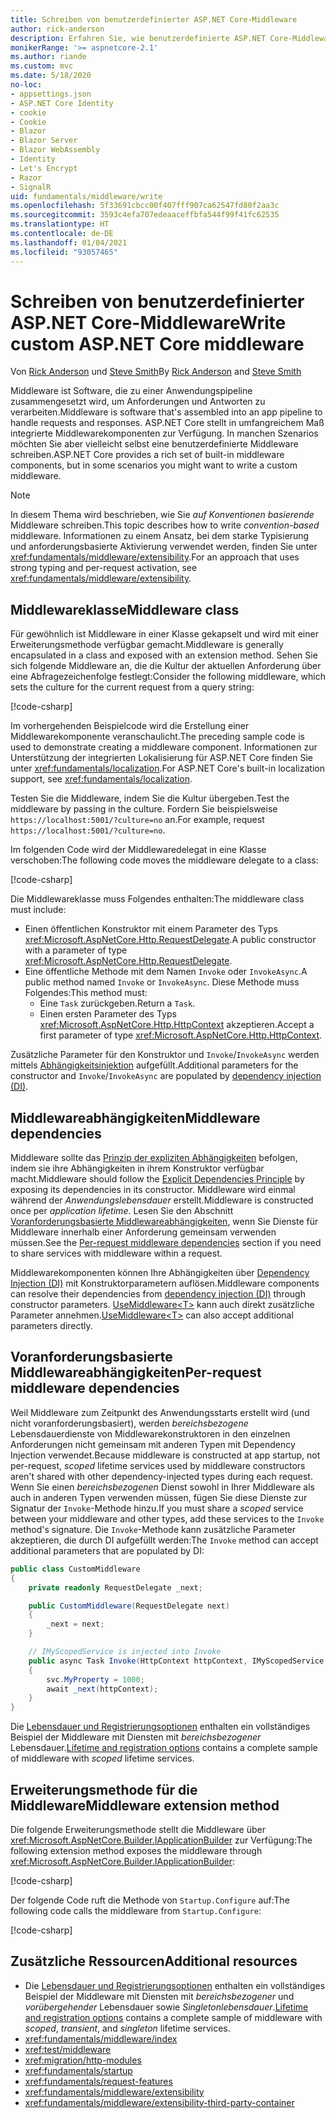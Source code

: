 ```yaml
---
title: Schreiben von benutzerdefinierter ASP.NET Core-Middleware
author: rick-anderson
description: Erfahren Sie, wie benutzerdefinierte ASP.NET Core-Middleware geschrieben wird.
monikerRange: '>= aspnetcore-2.1'
ms.author: riande
ms.custom: mvc
ms.date: 5/18/2020
no-loc:
- appsettings.json
- ASP.NET Core Identity
- cookie
- Cookie
- Blazor
- Blazor Server
- Blazor WebAssembly
- Identity
- Let's Encrypt
- Razor
- SignalR
uid: fundamentals/middleware/write
ms.openlocfilehash: 5f33691cbcc00f407fff907ca62547fd80f2aa3c
ms.sourcegitcommit: 3593c4efa707edeaaceffbfa544f99f41fc62535
ms.translationtype: HT
ms.contentlocale: de-DE
ms.lasthandoff: 01/04/2021
ms.locfileid: "93057465"
---
```

# <a name="write-custom-aspnet-core-middleware"></a><span data-ttu-id="64284-103">Schreiben von benutzerdefinierter ASP.NET Core-Middleware</span><span class="sxs-lookup"><span data-stu-id="64284-103">Write custom ASP.NET Core middleware</span></span>

<span data-ttu-id="64284-104">Von [Rick Anderson](https://twitter.com/RickAndMSFT) und [Steve Smith](https://ardalis.com/)</span><span class="sxs-lookup"><span data-stu-id="64284-104">By [Rick Anderson](https://twitter.com/RickAndMSFT) and [Steve Smith](https://ardalis.com/)</span></span>

<span data-ttu-id="64284-105">Middleware ist Software, die zu einer Anwendungspipeline zusammengesetzt wird, um Anforderungen und Antworten zu verarbeiten.</span><span class="sxs-lookup"><span data-stu-id="64284-105">Middleware is software that's assembled into an app pipeline to handle requests and responses.</span></span> <span data-ttu-id="64284-106">ASP.NET Core stellt in umfangreichem Maß integrierte Middlewarekomponenten zur Verfügung. In manchen Szenarios möchten Sie aber vielleicht selbst eine benutzerdefinierte Middleware schreiben.</span><span class="sxs-lookup"><span data-stu-id="64284-106">ASP.NET Core provides a rich set of built-in middleware components, but in some scenarios you might want to write a custom middleware.</span></span>

> [!NOTE]
> <span data-ttu-id="64284-107">In diesem Thema wird beschrieben, wie Sie *auf Konventionen basierende* Middleware schreiben.</span><span class="sxs-lookup"><span data-stu-id="64284-107">This topic describes how to write *convention-based* middleware.</span></span> <span data-ttu-id="64284-108">Informationen zu einem Ansatz, bei dem starke Typisierung und anforderungsbasierte Aktivierung verwendet werden, finden Sie unter <xref:fundamentals/middleware/extensibility>.</span><span class="sxs-lookup"><span data-stu-id="64284-108">For an approach that uses strong typing and per-request activation, see <xref:fundamentals/middleware/extensibility>.</span></span>

## <a name="middleware-class"></a><span data-ttu-id="64284-109">Middlewareklasse</span><span class="sxs-lookup"><span data-stu-id="64284-109">Middleware class</span></span>

<span data-ttu-id="64284-110">Für gewöhnlich ist Middleware in einer Klasse gekapselt und wird mit einer Erweiterungsmethode verfügbar gemacht.</span><span class="sxs-lookup"><span data-stu-id="64284-110">Middleware is generally encapsulated in a class and exposed with an extension method.</span></span> <span data-ttu-id="64284-111">Sehen Sie sich folgende Middleware an, die die Kultur der aktuellen Anforderung über eine Abfragezeichenfolge festlegt:</span><span class="sxs-lookup"><span data-stu-id="64284-111">Consider the following middleware, which sets the culture for the current request from a query string:</span></span>

[!code-csharp[](write/snapshot/StartupCulture.cs)]

<span data-ttu-id="64284-112">Im vorhergehenden Beispielcode wird die Erstellung einer Middlewarekomponente veranschaulicht.</span><span class="sxs-lookup"><span data-stu-id="64284-112">The preceding sample code is used to demonstrate creating a middleware component.</span></span> <span data-ttu-id="64284-113">Informationen zur Unterstützung der integrierten Lokalisierung für ASP.NET Core finden Sie unter <xref:fundamentals/localization>.</span><span class="sxs-lookup"><span data-stu-id="64284-113">For ASP.NET Core's built-in localization support, see <xref:fundamentals/localization>.</span></span>

<span data-ttu-id="64284-114">Testen Sie die Middleware, indem Sie die Kultur übergeben.</span><span class="sxs-lookup"><span data-stu-id="64284-114">Test the middleware by passing in the culture.</span></span> <span data-ttu-id="64284-115">Fordern Sie beispielsweise `https://localhost:5001/?culture=no` an.</span><span class="sxs-lookup"><span data-stu-id="64284-115">For example, request `https://localhost:5001/?culture=no`.</span></span>

<span data-ttu-id="64284-116">Im folgenden Code wird der Middlewaredelegat in eine Klasse verschoben:</span><span class="sxs-lookup"><span data-stu-id="64284-116">The following code moves the middleware delegate to a class:</span></span>

[!code-csharp[](write/snapshot/RequestCultureMiddleware.cs)]

<span data-ttu-id="64284-117">Die Middlewareklasse muss Folgendes enthalten:</span><span class="sxs-lookup"><span data-stu-id="64284-117">The middleware class must include:</span></span>

* <span data-ttu-id="64284-118">Einen öffentlichen Konstruktor mit einem Parameter des Typs <xref:Microsoft.AspNetCore.Http.RequestDelegate>.</span><span class="sxs-lookup"><span data-stu-id="64284-118">A public constructor with a parameter of type <xref:Microsoft.AspNetCore.Http.RequestDelegate>.</span></span>
* <span data-ttu-id="64284-119">Eine öffentliche Methode mit dem Namen `Invoke` oder `InvokeAsync`.</span><span class="sxs-lookup"><span data-stu-id="64284-119">A public method named `Invoke` or `InvokeAsync`.</span></span> <span data-ttu-id="64284-120">Diese Methode muss Folgendes:</span><span class="sxs-lookup"><span data-stu-id="64284-120">This method must:</span></span>
  * <span data-ttu-id="64284-121">Eine `Task` zurückgeben.</span><span class="sxs-lookup"><span data-stu-id="64284-121">Return a `Task`.</span></span>
  * <span data-ttu-id="64284-122">Einen ersten Parameter des Typs <xref:Microsoft.AspNetCore.Http.HttpContext> akzeptieren.</span><span class="sxs-lookup"><span data-stu-id="64284-122">Accept a first parameter of type <xref:Microsoft.AspNetCore.Http.HttpContext>.</span></span>
  
<span data-ttu-id="64284-123">Zusätzliche Parameter für den Konstruktor und `Invoke`/`InvokeAsync` werden mittels [Abhängigkeitsinjektion](xref:fundamentals/dependency-injection) aufgefüllt.</span><span class="sxs-lookup"><span data-stu-id="64284-123">Additional parameters for the constructor and `Invoke`/`InvokeAsync` are populated by [dependency injection (DI)](xref:fundamentals/dependency-injection).</span></span>

## <a name="middleware-dependencies"></a><span data-ttu-id="64284-124">Middlewareabhängigkeiten</span><span class="sxs-lookup"><span data-stu-id="64284-124">Middleware dependencies</span></span>

<span data-ttu-id="64284-125">Middleware sollte das [Prinzip der expliziten Abhängigkeiten](/dotnet/standard/modern-web-apps-azure-architecture/architectural-principles#explicit-dependencies) befolgen, indem sie ihre Abhängigkeiten in ihrem Konstruktor verfügbar macht.</span><span class="sxs-lookup"><span data-stu-id="64284-125">Middleware should follow the [Explicit Dependencies Principle](/dotnet/standard/modern-web-apps-azure-architecture/architectural-principles#explicit-dependencies) by exposing its dependencies in its constructor.</span></span> <span data-ttu-id="64284-126">Middleware wird einmal während der *Anwendungslebensdauer* erstellt.</span><span class="sxs-lookup"><span data-stu-id="64284-126">Middleware is constructed once per *application lifetime*.</span></span> <span data-ttu-id="64284-127">Lesen Sie den Abschnitt [Voranforderungsbasierte Middlewareabhängigkeiten](#per-request-middleware-dependencies), wenn Sie Dienste für Middleware innerhalb einer Anforderung gemeinsam verwenden müssen.</span><span class="sxs-lookup"><span data-stu-id="64284-127">See the [Per-request middleware dependencies](#per-request-middleware-dependencies) section if you need to share services with middleware within a request.</span></span>

<span data-ttu-id="64284-128">Middlewarekomponenten können Ihre Abhängigkeiten über [Dependency Injection (DI)](xref:fundamentals/dependency-injection) mit Konstruktorparametern auflösen.</span><span class="sxs-lookup"><span data-stu-id="64284-128">Middleware components can resolve their dependencies from [dependency injection (DI)](xref:fundamentals/dependency-injection) through constructor parameters.</span></span> <span data-ttu-id="64284-129">[UseMiddleware&lt;T&gt;](/dotnet/api/microsoft.aspnetcore.builder.usemiddlewareextensions.usemiddleware#Microsoft_AspNetCore_Builder_UseMiddlewareExtensions_UseMiddleware_Microsoft_AspNetCore_Builder_IApplicationBuilder_System_Type_System_Object___) kann auch direkt zusätzliche Parameter annehmen.</span><span class="sxs-lookup"><span data-stu-id="64284-129">[UseMiddleware&lt;T&gt;](/dotnet/api/microsoft.aspnetcore.builder.usemiddlewareextensions.usemiddleware#Microsoft_AspNetCore_Builder_UseMiddlewareExtensions_UseMiddleware_Microsoft_AspNetCore_Builder_IApplicationBuilder_System_Type_System_Object___) can also accept additional parameters directly.</span></span>

## <a name="per-request-middleware-dependencies"></a><span data-ttu-id="64284-130">Voranforderungsbasierte Middlewareabhängigkeiten</span><span class="sxs-lookup"><span data-stu-id="64284-130">Per-request middleware dependencies</span></span>

<span data-ttu-id="64284-131">Weil Middleware zum Zeitpunkt des Anwendungsstarts erstellt wird (und nicht voranforderungsbasiert), werden *bereichsbezogene* Lebensdauerdienste von Middlewarekonstruktoren in den einzelnen Anforderungen nicht gemeinsam mit anderen Typen mit Dependency Injection verwendet.</span><span class="sxs-lookup"><span data-stu-id="64284-131">Because middleware is constructed at app startup, not per-request, *scoped* lifetime services used by middleware constructors aren't shared with other dependency-injected types during each request.</span></span> <span data-ttu-id="64284-132">Wenn Sie einen *bereichsbezogenen* Dienst sowohl in Ihrer Middleware als auch in anderen Typen verwenden müssen, fügen Sie diese Dienste zur Signatur der `Invoke`-Methode hinzu.</span><span class="sxs-lookup"><span data-stu-id="64284-132">If you must share a *scoped* service between your middleware and other types, add these services to the `Invoke` method's signature.</span></span> <span data-ttu-id="64284-133">Die `Invoke`-Methode kann zusätzliche Parameter akzeptieren, die durch DI aufgefüllt werden:</span><span class="sxs-lookup"><span data-stu-id="64284-133">The `Invoke` method can accept additional parameters that are populated by DI:</span></span>

```csharp
public class CustomMiddleware
{
    private readonly RequestDelegate _next;

    public CustomMiddleware(RequestDelegate next)
    {
        _next = next;
    }

    // IMyScopedService is injected into Invoke
    public async Task Invoke(HttpContext httpContext, IMyScopedService svc)
    {
        svc.MyProperty = 1000;
        await _next(httpContext);
    }
}
```

<span data-ttu-id="64284-134">Die [Lebensdauer und Registrierungsoptionen](xref:fundamentals/dependency-injection#lifetime-and-registration-options) enthalten ein vollständiges Beispiel der Middleware mit Diensten mit *bereichsbezogener* Lebensdauer.</span><span class="sxs-lookup"><span data-stu-id="64284-134">[Lifetime and registration options](xref:fundamentals/dependency-injection#lifetime-and-registration-options) contains a complete sample of middleware with *scoped* lifetime services.</span></span>

## <a name="middleware-extension-method"></a><span data-ttu-id="64284-135">Erweiterungsmethode für die Middleware</span><span class="sxs-lookup"><span data-stu-id="64284-135">Middleware extension method</span></span>

<span data-ttu-id="64284-136">Die folgende Erweiterungsmethode stellt die Middleware über <xref:Microsoft.AspNetCore.Builder.IApplicationBuilder> zur Verfügung:</span><span class="sxs-lookup"><span data-stu-id="64284-136">The following extension method exposes the middleware through <xref:Microsoft.AspNetCore.Builder.IApplicationBuilder>:</span></span>

[!code-csharp[](write/snapshot/RequestCultureMiddlewareExtensions.cs)]

<span data-ttu-id="64284-137">Der folgende Code ruft die Methode von `Startup.Configure` auf:</span><span class="sxs-lookup"><span data-stu-id="64284-137">The following code calls the middleware from `Startup.Configure`:</span></span>

[!code-csharp[](write/snapshot/Startup.cs?highlight=5)]

## <a name="additional-resources"></a><span data-ttu-id="64284-138">Zusätzliche Ressourcen</span><span class="sxs-lookup"><span data-stu-id="64284-138">Additional resources</span></span>

* <span data-ttu-id="64284-139">Die [Lebensdauer und Registrierungsoptionen](xref:fundamentals/dependency-injection#lifetime-and-registration-options) enthalten ein vollständiges Beispiel der Middleware mit Diensten mit *bereichsbezogener* und *vorübergehender* Lebensdauer sowie *Singletonlebensdauer*.</span><span class="sxs-lookup"><span data-stu-id="64284-139">[Lifetime and registration options](xref:fundamentals/dependency-injection#lifetime-and-registration-options) contains a complete sample of middleware with *scoped*, *transient*, and *singleton* lifetime services.</span></span>
* <xref:fundamentals/middleware/index>
* <xref:test/middleware>
* <xref:migration/http-modules>
* <xref:fundamentals/startup>
* <xref:fundamentals/request-features>
* <xref:fundamentals/middleware/extensibility>
* <xref:fundamentals/middleware/extensibility-third-party-container>
